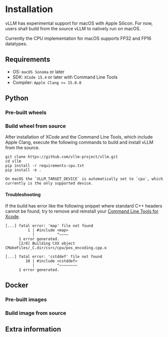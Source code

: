 # Installation

vLLM has experimental support for macOS with Apple Silicon. For now, users shall build from the source vLLM to natively run on macOS.

Currently the CPU implementation for macOS supports FP32 and FP16 datatypes.

## Requirements

- OS: `macOS Sonoma` or later
- SDK: `XCode 15.4` or later with Command Line Tools
- Compiler: `Apple Clang >= 15.0.0`

## Python

### Pre-built wheels

### Build wheel from source

After installation of XCode and the Command Line Tools, which include Apple Clang, execute the following commands to build and install vLLM from the source.

```console
git clone https://github.com/vllm-project/vllm.git
cd vllm
pip install -r requirements-cpu.txt
pip install -e . 
```

```{note}
On macOS the `VLLM_TARGET_DEVICE` is automatically set to `cpu`, which currently is the only supported device.
```

#### Troubleshooting

If the build has error like the following snippet where standard C++ headers cannot be found, try to remove and reinstall your
[Command Line Tools for Xcode](https://developer.apple.com/download/all/).

```text
[...] fatal error: 'map' file not found
          1 | #include <map>
            |          ^~~~~
      1 error generated.
      [2/8] Building CXX object CMakeFiles/_C.dir/csrc/cpu/pos_encoding.cpp.o

[...] fatal error: 'cstddef' file not found
         10 | #include <cstddef>
            |          ^~~~~~~~~
      1 error generated.
```

## Docker

### Pre-built images

### Build image from source

## Extra information
